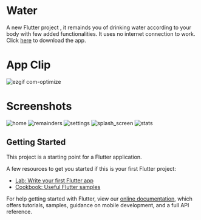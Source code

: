 # Water

A new Flutter project , it remainds you of drinking water according to your body with few added functionalities. It uses no internet connection to work.
Click [here](https://drive.google.com/file/d/1v7EWu86ahrXeBPe9mCxYn6sB9GB0z7Eu/view?usp=sharing) to download the app.

# App Clip

![ezgif com-optimize](https://user-images.githubusercontent.com/59141533/84799216-95ac7600-b019-11ea-976e-5cebffa1f065.gif)

# Screenshots

![home](https://user-images.githubusercontent.com/59141533/84300282-b5eab980-ab6f-11ea-8213-9733c7bf5f0b.jpeg)
![remainders](https://user-images.githubusercontent.com/59141533/84300287-b7b47d00-ab6f-11ea-8547-ca6d1e2a2a4f.jpeg)
![settings](https://user-images.githubusercontent.com/59141533/84300288-b84d1380-ab6f-11ea-926f-47ea945385c8.jpeg)
![splash_screen](https://user-images.githubusercontent.com/59141533/84300291-b8e5aa00-ab6f-11ea-994d-96cd0447958e.jpeg)
![stats](https://user-images.githubusercontent.com/59141533/84300293-b97e4080-ab6f-11ea-9e18-ea0d68c54389.jpeg)


## Getting Started

This project is a starting point for a Flutter application.

A few resources to get you started if this is your first Flutter project:

- [Lab: Write your first Flutter app](https://flutter.dev/docs/get-started/codelab)
- [Cookbook: Useful Flutter samples](https://flutter.dev/docs/cookbook)

For help getting started with Flutter, view our
[online documentation](https://flutter.dev/docs), which offers tutorials,
samples, guidance on mobile development, and a full API reference.
